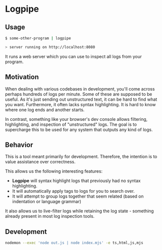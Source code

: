 # Logpipe

## Usage

```sh
$ some-other-program | logpipe

> server running on http://localhost:8080
```

It runs a web server which you can use to inspect all logs from your program.

## Motivation

When dealing with various codebases in development, you'll come across perhaps hundreds of logs per minute. Some of these are supposed to be useful. 
As it's just sending out unstructured text, it can be hard to find what you want. Furthermore, it often lacks syntax highlighting. It is hard to know where one log ends and another starts.

In contrast, something like your browser's dev console allows filtering, highlighting, and inspection of "unstructured" logs. The goal is to supercharge this to be used for any system that outputs any kind of logs.

## Behavior

This is a tool meant primarily for development. Therefore, the intention is to value assistance over correctness.

This allows us the following interesting features:
- **Logpipe** will syntax highlight logs that previously had no syntax highlighting.
- It will automatically apply tags to logs for you to search over.
- It will attempt to group logs together that seem related (based on indentation or language grammar)

It also allows us to live-filter logs while retaining the log state - something already present in most log inspection tools.

## Development

```sh
nodemon --exec 'node out.js | node index.mjs' -e ts,html,js,mjs
```